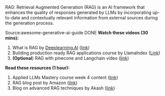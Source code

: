 
RAG:
Retrieval Augmented Generation (RAG) is an AI framework that enhances the quality of responses generated by LLMs by incorporating up-to-date and contextually relevant information from external sources during the generation process.

Source:awesome-generative-ai-guide 
DONE
**Watch these videos (30 mins):**

1. What is RAG by [Deeplearning.AI](http://Deeplearning.AI) ([link](https://learn.deeplearning.ai/building-applications-vector-databases/lesson/3/retrieval-augmented-generation-(rag)))
2. Building production ready RAG applications course by LlamaIndex ([Link](https://www.youtube.com/watch?v=TRjq7t2Ms5I))
3. **(Optional**) RAG with pinecone and Langchain video ([link](https://www.youtube.com/watch?v=J_tCD_J6w3s))

**Read these resources (1 hour):**

1. Applied LLMs Mastery course week 4 content ([link](https://github.com/aishwaryanr/awesome-generative-ai-guide/blob/main/free_courses/Applied_LLMs_Mastery_2024/week4_RAG.md))
2. RAG blog post by Amazon ([link](https://docs.aws.amazon.com/sagemaker/latest/dg/jumpstart-foundation-models-customize-rag.html))
3. Blog on advanced RAG techniques by Akash ([link](https://akash-mathur.medium.com/advanced-rag-optimizing-retrieval-with-additional-context-metadata-using-llamaindex-aeaa32d7aa2f))
